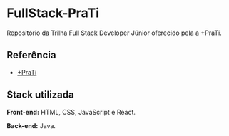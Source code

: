﻿# FullStack-PraTi
 
 Repositório da Trilha Full Stack Developer Júnior oferecido pela a +PraTi. 
 

## Referência

 - [+PraTi](https://www.maisprati.com.br/)


## Stack utilizada

**Front-end:** HTML, CSS, JavaScript e React.

**Back-end:** Java.
